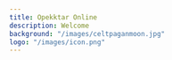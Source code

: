 ```yaml
---
title: Opekktar Online
description: Welcome
background: "/images/celtpaganmoon.jpg"
logo: "/images/icon.png"
---
```

